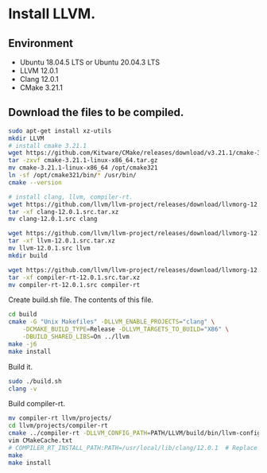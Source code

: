 # Install LLVM.

## Environment

- Ubuntu 18.04.5 LTS or Ubuntu 20.04.3 LTS
- LLVM 12.0.1
- Clang 12.0.1
- CMake 3.21.1

## Download the files to be compiled.

```bash
sudo apt-get install xz-utils 
mkdir LLVM
# install cmake 3.21.1
wget https://github.com/Kitware/CMake/releases/download/v3.21.1/cmake-3.21.1-linux-x86_64.tar.gz
tar -zxvf cmake-3.21.1-linux-x86_64.tar.gz
mv cmake-3.21.1-linux-x86_64 /opt/cmake321
ln -sf /opt/cmake321/bin/* /usr/bin/
cmake --version

# install clang, llvm, compiler-rt.
wget https://github.com/llvm/llvm-project/releases/download/llvmorg-12.0.1/clang-12.0.1.src.tar.xz
tar -xf clang-12.0.1.src.tar.xz
mv clang-12.0.1.src clang

wget https://github.com/llvm/llvm-project/releases/download/llvmorg-12.0.1/llvm-12.0.1.src.tar.xz
tar -xf llvm-12.0.1.src.tar.xz
mv llvm-12.0.1.src llvm
mkdir build

wget https://github.com/llvm/llvm-project/releases/download/llvmorg-12.0.1/compiler-rt-12.0.1.src.tar.xz
tar -xf compiler-rt-12.0.1.src.tar.xz
mv compiler-rt-12.0.1.src compiler-rt
```

Create build.sh file. The contents of this file.

```bash
cd build
cmake -G "Unix Makefiles" -DLLVM_ENABLE_PROJECTS="clang" \
    -DCMAKE_BUILD_TYPE=Release -DLLVM_TARGETS_TO_BUILD="X86" \
    -DBUILD_SHARED_LIBS=On ../llvm
make -j6
make install
```

Build it.

```bash
sudo ./build.sh
clang -v
```

Build compiler-rt.

```bash
mv compiler-rt llvm/projects/
cd llvm/projects/compiler-rt
cmake ../compiler-rt -DLLVM_CONFIG_PATH=PATH/LLVM/build/bin/llvm-config
vim CMakeCache.txt
# COMPILER_RT_INSTALL_PATH:PATH=/usr/local/lib/clang/12.0.1  # Replace path string.
make
make install
```

